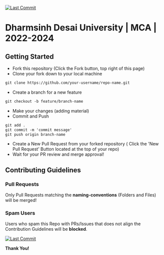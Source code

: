 [![Last Commit](https://www.ddu.ac.in/images/University/nav-img.png)](https://www.ddu.ac.in/)
# Dharmsinh Desai University | MCA | 2022-2024

## Getting Started
* Fork this repository (Click the Fork button, top right of this page)
* Clone your fork down to your local machine
```markdown
git clone https://github.com/your-username/repo-name.git
```

* Create a branch for a new feature
```markdown
git checkout -b feature/branch-name
```

* Make your changes (adding material)
* Commit and Push
```markdown
git add .
git commit -m 'commit message'
git push origin branch-name
```
* Create a New Pull Request from your forked repository ( Click the 'New Pull Request' Button located at the top of your repo)
* Wait for your PR review and merge approval!

## Contributing Guidelines

### Pull Requests
Only Pull Requests matching the **naming-conventions** (Folders and Files) will be merged!

### Spam Users
Users who spam this Repo with PRs/Issues that does not align the Contribution Guidelines will be **blocked**.

[![Last Commit](https://img.shields.io/github/last-commit/SavanSutariya/ddu)](https://github.com/SavanSutariya/DDU)

__Thank You!__ 
